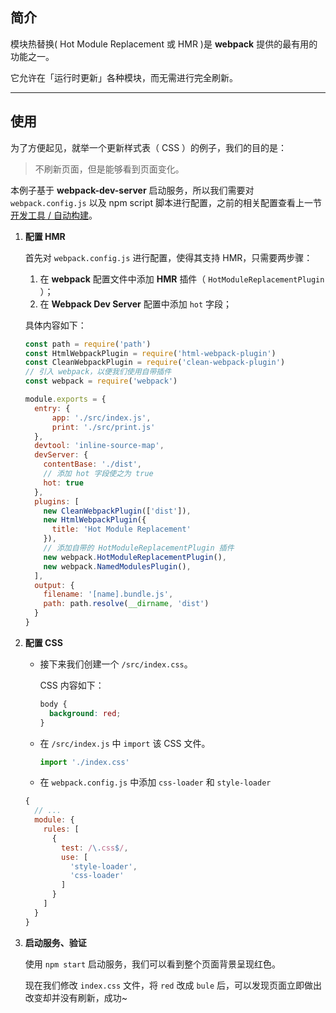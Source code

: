 ## 简介

模块热替换( Hot Module Replacement 或 HMR )是 **webpack** 提供的最有用的功能之一。

它允许在「运行时更新」各种模块，而无需进行完全刷新。

---

## 使用

为了方便起见，就举一个更新样式表（ CSS ）的例子，我们的目的是：

> 不刷新页面，但是能够看到页面变化。

本例子基于 **webpack-dev-server** 启动服务，所以我们需要对 `webpack.config.js` 以及 npm script 脚本进行配置，之前的相关配置查看上一节 [开发工具 / 自动构建](./开发工具.md#自动构建)。

1. **配置 HMR**

    首先对 `webpack.config.js` 进行配置，使得其支持 HMR，只需要两步骤：

    1. 在 **webpack** 配置文件中添加 **HMR** 插件（ `HotModuleReplacementPlugin` ）；
    1. 在 **Webpack Dev Server** 配置中添加 `hot` 字段；

    具体内容如下：

    ```javascript
    const path = require('path')
    const HtmlWebpackPlugin = require('html-webpack-plugin')
    const CleanWebpackPlugin = require('clean-webpack-plugin')
    // 引入 webpack，以便我们使用自带插件
    const webpack = require('webpack')

    module.exports = {
      entry: {
          app: './src/index.js',
          print: './src/print.js'
      },
      devtool: 'inline-source-map',
      devServer: {
        contentBase: './dist',
        // 添加 hot 字段使之为 true
        hot: true
      },
      plugins: [
        new CleanWebpackPlugin(['dist']),
        new HtmlWebpackPlugin({
          title: 'Hot Module Replacement'
        }),
        // 添加自带的 HotModuleReplacementPlugin 插件
        new webpack.HotModuleReplacementPlugin(),
        new webpack.NamedModulesPlugin(),
      ],
      output: {
        filename: '[name].bundle.js',
        path: path.resolve(__dirname, 'dist')
      }
    }
    ```

2. **配置 CSS**

    - 接下来我们创建一个 `/src/index.css`。

        CSS 内容如下：

        ```css
        body {
          background: red;
        }
        ```

    - 在 `/src/index.js` 中 `import` 该 CSS 文件。

        ```javascript
        import './index.css'
        ```

    - 在 `webpack.config.js` 中添加 `css-loader` 和 `style-loader`

    ```javascript
    {
      // ...
      module: {
        rules: [
          {
            test: /\.css$/,
            use: [
              'style-loader',
              'css-loader'
            ]
          }
        ]
      }
    }
    ```

3. **启动服务、验证**

    使用 `npm start` 启动服务，我们可以看到整个页面背景呈现红色。

    现在我们修改 `index.css` 文件，将 `red` 改成 `bule` 后，可以发现页面立即做出改变却并没有刷新，成功~

